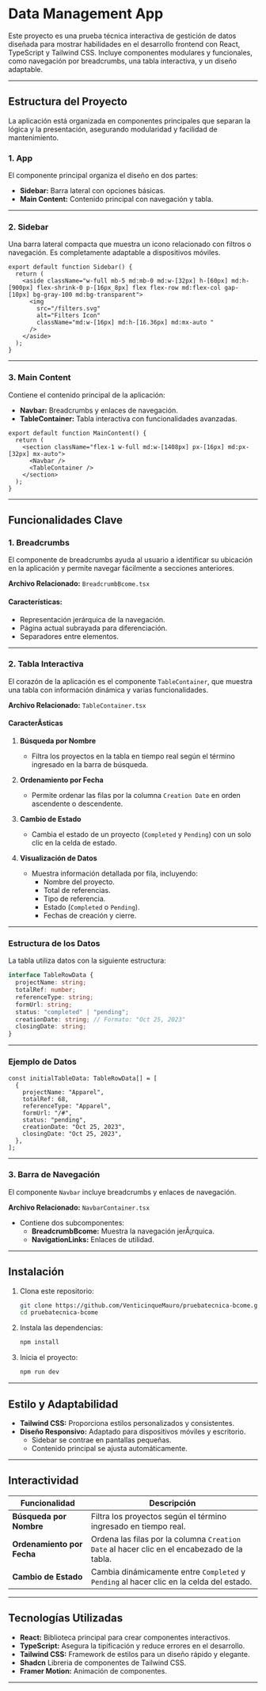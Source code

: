 # **Data Management App**

Este proyecto es una prueba técnica interactiva de gestición de datos diseñada para mostrar habilidades en el desarrollo frontend con React, TypeScript y Tailwind CSS. Incluye componentes modulares y funcionales, como navegación por breadcrumbs, una tabla interactiva, y un diseño adaptable.

---

## **Estructura del Proyecto**

La aplicación está organizada en componentes principales que separan la lógica y la presentación, asegurando modularidad y facilidad de mantenimiento.

### **1. App**

El componente principal organiza el diseño en dos partes:

- **Sidebar:** Barra lateral con opciones básicas.
- **Main Content:** Contenido principal con navegación y tabla.

---

### **2. Sidebar**

Una barra lateral compacta que muestra un icono relacionado con filtros o navegación. Es completamente adaptable a dispositivos móviles.

```tsx
export default function Sidebar() {
  return (
    <aside className="w-full mb-5 md:mb-0 md:w-[32px] h-[60px] md:h-[900px] flex-shrink-0 p-[16px_8px] flex flex-row md:flex-col gap-[10px] bg-gray-100 md:bg-transparent">
      <img
        src="/filters.svg"
        alt="Filters Icon"
        className="md:w-[16px] md:h-[16.36px] md:mx-auto "
      />
    </aside>
  );
}
```

---

### **3. Main Content**

Contiene el contenido principal de la aplicación:

- **Navbar:** Breadcrumbs y enlaces de navegación.
- **TableContainer:** Tabla interactiva con funcionalidades avanzadas.

```tsx
export default function MainContent() {
  return (
    <section className="flex-1 w-full md:w-[1408px] px-[16px] md:px-[32px] mx-auto">
      <Navbar />
      <TableContainer />
    </section>
  );
}
```

---

## **Funcionalidades Clave**

### **1. Breadcrumbs**

El componente de breadcrumbs ayuda al usuario a identificar su ubicación en la aplicación y permite navegar fácilmente a secciones anteriores.

**Archivo Relacionado:** `BreadcrumbBcome.tsx`

#### **Características:**

- Representación jerárquica de la navegación.
- Página actual subrayada para diferenciación.
- Separadores entre elementos.

---

### **2. Tabla Interactiva**

El corazón de la aplicación es el componente `TableContainer`, que muestra una tabla con información dinámica y varias funcionalidades.

**Archivo Relacionado:** `TableContainer.tsx`

#### **CaracterÃ­sticas**

1. **Búsqueda por Nombre**

   - Filtra los proyectos en la tabla en tiempo real según el término ingresado en la barra de búsqueda.

2. **Ordenamiento por Fecha**

   - Permite ordenar las filas por la columna `Creation Date` en orden ascendente o descendente.

3. **Cambio de Estado**

   - Cambia el estado de un proyecto (`Completed` y `Pending`) con un solo clic en la celda de estado.

4. **Visualización de Datos**
   - Muestra información detallada por fila, incluyendo:
     - Nombre del proyecto.
     - Total de referencias.
     - Tipo de referencia.
     - Estado (`Completed` o `Pending`).
     - Fechas de creación y cierre.

---

### **Estructura de los Datos**

La tabla utiliza datos con la siguiente estructura:

```typescript
interface TableRowData {
  projectName: string;
  totalRef: number;
  referenceType: string;
  formUrl: string;
  status: "completed" | "pending";
  creationDate: string; // Formato: "Oct 25, 2023"
  closingDate: string;
}
```

---

### **Ejemplo de Datos**

```tsx
const initialTableData: TableRowData[] = [
  {
    projectName: "Apparel",
    totalRef: 68,
    referenceType: "Apparel",
    formUrl: "/#",
    status: "pending",
    creationDate: "Oct 25, 2023",
    closingDate: "Oct 25, 2023",
  },
];
```

---

### **3. Barra de Navegación**

El componente `Navbar` incluye breadcrumbs y enlaces de navegación.

**Archivo Relacionado:** `NavbarContainer.tsx`

- Contiene dos subcomponentes:
  - **BreadcrumbBcome:** Muestra la navegación jerÃ¡rquica.
  - **NavigationLinks:** Enlaces de utilidad.

---

## **Instalación**

1. Clona este repositorio:

   ```bash
   git clone https://github.com/VenticinqueMauro/pruebatecnica-bcome.git
   cd pruebatecnica-bcome
   ```

2. Instala las dependencias:

   ```bash
   npm install
   ```

3. Inicia el proyecto:
   ```bash
   npm run dev
   ```

---

## **Estilo y Adaptabilidad**

- **Tailwind CSS:** Proporciona estilos personalizados y consistentes.
- **Diseño Responsivo:** Adaptado para dispositivos móviles y escritorio.
  - Sidebar se contrae en pantallas pequeñas.
  - Contenido principal se ajusta automáticamente.

---

## **Interactividad**

| **Funcionalidad**          | **Descripción**                                                                            |
| -------------------------- | ------------------------------------------------------------------------------------------- |
| **Búsqueda por Nombre**   | Filtra los proyectos según el término ingresado en tiempo real.                           |
| **Ordenamiento por Fecha** | Ordena las filas por la columna `Creation Date` al hacer clic en el encabezado de la tabla. |
| **Cambio de Estado**       | Cambia dinámicamente entre `Completed` y `Pending` al hacer clic en la celda del estado.   |

---

## **Tecnologías Utilizadas**

- **React:** Biblioteca principal para crear componentes interactivos.
- **TypeScript:** Asegura la tipificación y reduce errores en el desarrollo.
- **Tailwind CSS:** Framework de estilos para un diseño rápido y elegante.
- **Shadcn** Libreria de componentes de Tailwind CSS.
- **Framer Motion:** Animación de componentes.

---

